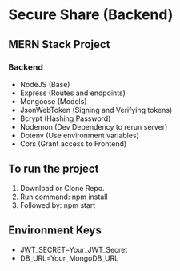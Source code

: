 # Secure Share (Backend)
## MERN Stack Project
### Backend
- NodeJS (Base)
- Express (Routes and endpoints)
- Mongoose (Models)
- JsonWebToken (Signing and Verifying tokens)
- Bcrypt (Hashing Password)
- Nodemon (Dev Dependency to rerun server)
- Dotenv (Use environment variables)
- Cors (Grant access to Frontend)

## To run the project 
1. Download or Clone Repo.
2. Run command: npm install
3. Followed by: npm start

## Environment Keys
- JWT_SECRET=Your_JWT_Secret
- DB_URL=Your_MongoDB_URL
